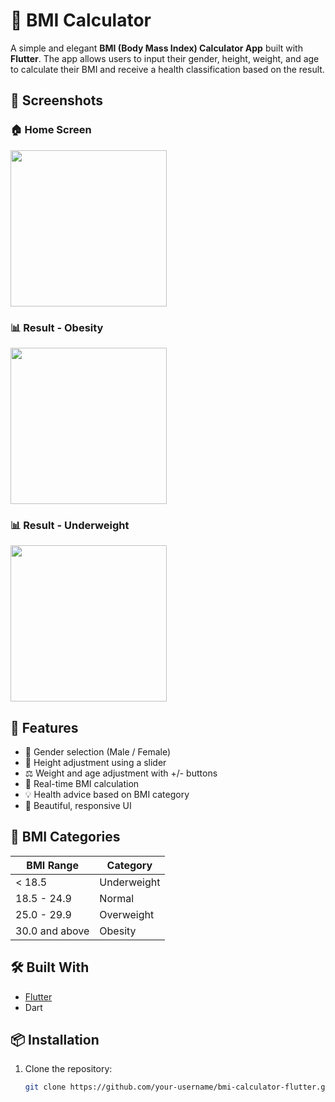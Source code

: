 # 🧮 BMI Calculator

A simple and elegant **BMI (Body Mass Index) Calculator App** built with **Flutter**. The app allows users to input their gender, height, weight, and age to calculate their BMI and receive a health classification based on the result.

## 📱 Screenshots

### 🏠 Home Screen
<img src="screenshots/home_screen.png" width="250"/>

### 📊 Result - Obesity
<img src="screenshots/obesity_result.png" width="250"/>

### 📊 Result - Underweight
<img src="screenshots/underweight_result.png" width="250"/>

## 🚀 Features

- 🚻 Gender selection (Male / Female)
- 📏 Height adjustment using a slider
- ⚖️ Weight and age adjustment with +/- buttons
- 🔢 Real-time BMI calculation
- 💡 Health advice based on BMI category
- 🎨 Beautiful, responsive UI

## 📐 BMI Categories

| BMI Range       | Category      |
|-----------------|---------------|
| < 18.5          | Underweight   |
| 18.5 - 24.9     | Normal        |
| 25.0 - 29.9     | Overweight    |
| 30.0 and above | Obesity       |

## 🛠️ Built With

- [Flutter](https://flutter.dev/)
- Dart

## 📦 Installation

1. Clone the repository:

   ```bash
   git clone https://github.com/your-username/bmi-calculator-flutter.git
